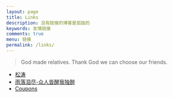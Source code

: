 ```yaml
---
layout: page
title: Links
description: 没有链接的博客是孤独的
keywords: 友情链接
comments: true
menu: 链接
permalink: /links/
---
```


> God made relatives. Thank God we can choose our friends.

* [松涛](http://minsongtao.com)
* [雨落泪尽-众人皆醒我独醉](https://1000yun.cn/)
* [Coupons](https://dealspure.com/)
